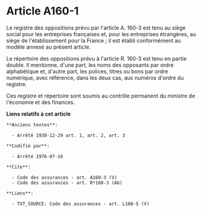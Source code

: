 # Article A160-1

Le registre des oppositions prévu par l'article A. 160-3 est tenu au siège social pour les entreprises françaises et, pour
les entreprises étrangères, au siège de l'établissement pour la France ; il est établi conformément au modèle annexé au
présent article. 

Le répertoire des oppositions prévu à l'article R. 160-3 est tenu en partie double. Il mentionne, d'une part, les noms des
opposants par ordre alphabétique et, d'autre part, les polices, titres ou bons par ordre numérique, avec référence, dans les
deux cas, aux numéros d'ordre du registre. 

Ces registre et répertoire sont soumis au contrôle permanent du ministre de l'économie et des finances.

**Liens relatifs à cet article**

	**Anciens textes**:

	  - Arrêté 1930-12-29 art. 1, art. 2, art. 3

	**Codifié par**:

	  - Arrêté 1976-07-16

	**Cite**:

	  - Code des assurances - art. A160-3 (V)
	  - Code des assurances - art. R*160-3 (Ab)

	**Liens**:

	  - TXT_SOURCE: Code des assurances - art. L160-5 (V)
